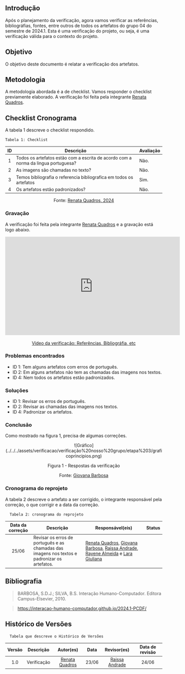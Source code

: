 ## Introdução
Após o planejamento da verificação, agora vamos verificar as referências, bibliográfias, fontes, entre outros de todos os artefatos do grupo 04 do semestre de 2024.1. Esta é uma verificação do projeto, ou seja, é uma verificação válida para o contexto do projeto.

## Objetivo 
O objetivo deste documento é relatar a verificação dos artefatos.

## Metodologia
A metodologia abordada é a de checklist. Vamos responder o checklist previamente elaborado. A verificação foi feita pela integrante [Renata Quadros](https://github.com/Renatinha28).

## Checklist Cronograma
A tabela 1 descreve o checklist respondido.

    Tabela 1: Checklist 


| ID | Descrição | Avaliação | 
| :----: | --------- | ---------- | 
| 1 |Todos os artefatos estão com a escrita de acordo com a norma da lingua portuguesa? | Não. | 
| 2 | As imagens são chamadas no texto? | Não. | 
| 3 | Temos bibliografia o referencia bibliografica em todos os artefatos| Sim. |
| 4 | Os artefatos estão padronizados?| Não. |  

<center> <p>Fonte: <a href="https://github.com/Renatinha28">Renata Quadros, 2024</a></p></center>

### Gravação
A verificação foi feita pela integrante [Renata Quadros](https://github.com/Renatinha28) e a gravação está logo abaixo.

<p style="text-align: center">
    <iframe width="560" height="315" src="https://www.youtube.com/embed/LtsaJP8fgTg" title="YouTube video player" frameborder="0" allow="accelerometer; autoplay; clipboard-write; encrypted-media; gyroscope; picture-in-picture; web-share" referrerpolicy="strict-origin-when-cross-origin" allowfullscreen></iframe>
</p>
<p style="text-align: center">
    <a href="https://www.youtube.com/watch?v=LtsaJP8fgTg" target="_blank">Vídeo da verificação: Referências, Bibliográfia, etc </a>
</p>

### Problemas encontrados
- ID 1: Tem alguns artefatos com erros de português.
- ID 2: Em alguns artefatos não tem as chamadas das imagens nos textos.
- ID 4: Nem todos os artefatos estão padronizados.

### Soluções
- ID 1: Revisar os erros de português.
- ID 2: Revisar as chamadas das imagens nos textos.
- ID 4: Padronizar os artefatos.

### Conclusão
Como mostrado na figura 1, precisa de algumas correções.

<center>
![Gráfico](../../../assets/verificacao/verificação%20nosso%20grupo/etapa%203/graficoprincipios.png)
<div align="center">
<p> Figura 1 - Respostas da verificação</p>
 <center>  <p>Fonte: <a href="https://github.com/gio221">Giovana Barbosa</a></p></center>        
</div></center>

### Cronograma do reprojeto
A tabela 2 descreve o artefato a ser corrigido, o integrante responsável pela correção, o que corrigir e a data da correção.


      Tabela 2: cronograma do reprojeto
| Data da correção | Descrição | Responsável(eis) | Status |
| :----------------------: | -------------------- | ---------------- | --------------- |
|25/06| Revisar os erros de português e as chamadas das imagens nos textos e padronizar os artefatos. | [Renata Quadros](https://github.com/Renatinha28), [Giovana Barbosa](https://github.com/gio221), [Raissa Andrade](https://github.com/RaissaAndradeS), [Rayene Almeida](https://github.com/rayenealmeida) e [Lara Giuliana](https://github.com/gravelylara) | |


## Bibliografia
> BARBOSA, S.D.J.; SILVA, B.S. Interação Humano-Computador. Editora Campus-Elsevier, 2010.

> https://interacao-humano-computador.github.io/2024.1-PCDF/

## Histórico de Versões
      Tabela que descreve o Histórico de Versões

|     Versão       |     Descrição      |      Autor(es)      | Data           |  Revisor(es)          |Data de revisão|
| :----------------------------------------------------------: | :-------------------------------: | :-------------------------------------------------: | :-------------------------------: |  :-------------------------------: | :-------------------------------: |
| 1.0 | Verificação | [Renata Quadros](https://github.com/Renatinha28)  | 23/06 | [Raissa Andrade](https://github.com/RaissaAndradeS) | 24/06